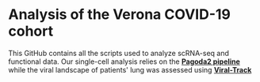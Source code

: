 # Analysis of the Verona COVID-19 cohort

This GitHub contains all the scripts used to analyze scRNA-seq and functional data.
Our single-cell analysis relies on the [**Pagoda2 pipeline**](https://github.com/kharchenkolab/pagoda2/) while the viral landscape of patients' lung was assessed using [**Viral-Track**](https://github.com/PierreBSC/Viral-Track/)
